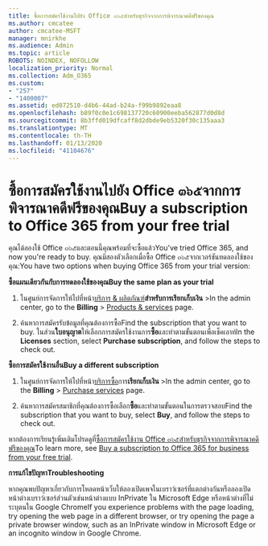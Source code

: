 ```yaml
---
title: ซื้อการสมัครใช้งานไปยัง Office ๓๖๕สำหรับธุรกิจจากการพิจารณาคดีฟรีของคุณ
ms.author: cmcatee
author: cmcatee-MSFT
manager: mnirkhe
ms.audience: Admin
ms.topic: article
ROBOTS: NOINDEX, NOFOLLOW
localization_priority: Normal
ms.collection: Adm_O365
ms.custom:
- "257"
- "1400007"
ms.assetid: ed072510-d4b6-44ad-b24a-f99b9892eaa8
ms.openlocfilehash: b89f0c0e1c698137720c60900eeba562877d0d8d
ms.sourcegitcommit: 8b3ffd019dfcaff8d2dbde9eb5320f30c135aaa3
ms.translationtype: MT
ms.contentlocale: th-TH
ms.lasthandoff: 01/13/2020
ms.locfileid: "41104676"
---
```

# <a name="buy-a-subscription-to-office-365-from-your-free-trial"></a><span data-ttu-id="04664-102">ซื้อการสมัครใช้งานไปยัง Office ๓๖๕จากการพิจารณาคดีฟรีของคุณ</span><span class="sxs-lookup"><span data-stu-id="04664-102">Buy a subscription to Office 365 from your free trial</span></span>

<span data-ttu-id="04664-103">คุณได้ลองใช้ Office ๓๖๕และตอนนี้คุณพร้อมที่จะซื้อแล้ว</span><span class="sxs-lookup"><span data-stu-id="04664-103">You've tried Office 365, and now you're ready to buy.</span></span> <span data-ttu-id="04664-104">คุณมีสองตัวเลือกเมื่อซื้อ Office ๓๖๕จากเวอร์ชันทดลองใช้ของคุณ:</span><span class="sxs-lookup"><span data-stu-id="04664-104">You have two options when buying Office 365 from your trial version:</span></span>
  
 <span data-ttu-id="04664-105">**ซื้อแผนเดียวกันกับการทดลองใช้ของคุณ**</span><span class="sxs-lookup"><span data-stu-id="04664-105">**Buy the same plan as your trial**</span></span>
  
1. <span data-ttu-id="04664-106">ในศูนย์การจัดการให้ไปที่หน้า[บริการ & ผลิตภัณฑ์](https://go.microsoft.com/fwlink/p/?linkid=842054)**สำหรับการเรียกเก็บเงิน** \></span><span class="sxs-lookup"><span data-stu-id="04664-106">In the admin center, go to the **Billing** \> [Products & services](https://go.microsoft.com/fwlink/p/?linkid=842054) page.</span></span>

2. <span data-ttu-id="04664-107">ค้นหาการสมัครรับข้อมูลที่คุณต้องการซื้อ</span><span class="sxs-lookup"><span data-stu-id="04664-107">Find the subscription that you want to buy.</span></span> <span data-ttu-id="04664-108">ในส่วน**ใบอนุญาต**ให้เลือกการสมัครใช้งานการ**ซื้อ**และทำตามขั้นตอนเพื่อเช็คเอาท์</span><span class="sxs-lookup"><span data-stu-id="04664-108">In the **Licenses** section, select **Purchase subscription**, and follow the steps to check out.</span></span>

<span data-ttu-id="04664-109">**ซื้อการสมัครใช้งานอื่น**</span><span class="sxs-lookup"><span data-stu-id="04664-109">**Buy a different subscription**</span></span>
  
1. <span data-ttu-id="04664-110">ในศูนย์การจัดการให้ไปที่หน้า[บริการซื้อ](https://go.microsoft.com/fwlink/p/?linkid=868433)การ**เรียกเก็บเงิน** \></span><span class="sxs-lookup"><span data-stu-id="04664-110">In the admin center, go to the **Billing** \> [Purchase services](https://go.microsoft.com/fwlink/p/?linkid=868433) page.</span></span>

3. <span data-ttu-id="04664-111">ค้นหาการสมัครสมาชิกที่คุณต้องการซื้อเลือก**ซื้อ**และทำตามขั้นตอนในการตรวจสอบ</span><span class="sxs-lookup"><span data-stu-id="04664-111">Find the subscription that you want to buy, select **Buy**, and follow the steps to check out.</span></span>

<span data-ttu-id="04664-112">หากต้องการเรียนรู้เพิ่มเติมโปรดดูที่[ซื้อการสมัครใช้งาน Office ๓๖๕สำหรับธุรกิจจากการพิจารณาคดีฟรีของคุณ](https://docs.microsoft.com/office365/admin/subscriptions-and-billing/buy-a-subscription-from-your-free-trial)</span><span class="sxs-lookup"><span data-stu-id="04664-112">To learn more, see [Buy a subscription to Office 365 for business from your free trial](https://docs.microsoft.com/office365/admin/subscriptions-and-billing/buy-a-subscription-from-your-free-trial).</span></span>

<span data-ttu-id="04664-113">**การแก้ไขปัญหา**</span><span class="sxs-lookup"><span data-stu-id="04664-113">**Troubleshooting**</span></span>

<span data-ttu-id="04664-114">หากคุณพบปัญหาเกี่ยวกับการโหลดหน้าเว็บให้ลองเปิดเพจในเบราว์เซอร์ที่แตกต่างกันหรือลองเปิดหน้าต่างเบราว์เซอร์ส่วนตัวเช่นหน้าต่างแบบ InPrivate ใน Microsoft Edge หรือหน้าต่างที่ไม่ระบุตนใน Google Chrome</span><span class="sxs-lookup"><span data-stu-id="04664-114">If you experience problems with the page loading, try opening the web page in a different browser, or try opening the page a private browser window, such as an InPrivate window in Microsoft Edge or an incognito window in Google Chrome.</span></span>
